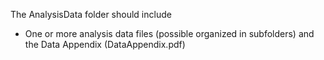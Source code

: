 The AnalysisData folder should include

* One or more analysis data files (possible organized in subfolders) and the Data Appendix (DataAppendix.pdf)